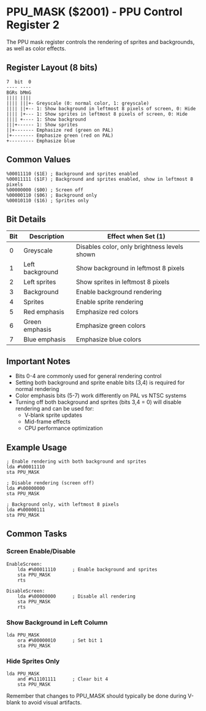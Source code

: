 # PPU_MASK ($2001) - PPU Control Register 2

The PPU mask register controls the rendering of sprites and backgrounds, as well as color effects.

## Register Layout (8 bits)
```
7  bit  0
---- ----
BGRs bMmG
|||| ||||
|||| |||+- Greyscale (0: normal color, 1: greyscale)
|||| ||+-- 1: Show background in leftmost 8 pixels of screen, 0: Hide
|||| |+--- 1: Show sprites in leftmost 8 pixels of screen, 0: Hide
|||| +---- 1: Show background
|||+------ 1: Show sprites
||+------- Emphasize red (green on PAL)
|+-------- Emphasize green (red on PAL)
+--------- Emphasize blue
```


## Common Values
```
%00011110 ($1E) ; Background and sprites enabled
%00011111 ($1F) ; Background and sprites enabled, show in leftmost 8 pixels
%00000000 ($00) ; Screen off
%00000110 ($06) ; Background only
%00010110 ($16) ; Sprites only
```


## Bit Details

| Bit | Description | Effect when Set (1) |
|-----|-------------|-------------------|
| 0 | Greyscale | Disables color, only brightness levels shown |
| 1 | Left background | Show background in leftmost 8 pixels |
| 2 | Left sprites | Show sprites in leftmost 8 pixels |
| 3 | Background | Enable background rendering |
| 4 | Sprites | Enable sprite rendering |
| 5 | Red emphasis | Emphasize red colors |
| 6 | Green emphasis | Emphasize green colors |
| 7 | Blue emphasis | Emphasize blue colors |

## Important Notes
- Bits 0-4 are commonly used for general rendering control
- Setting both background and sprite enable bits (3,4) is required for normal rendering
- Color emphasis bits (5-7) work differently on PAL vs NTSC systems
- Turning off both background and sprites (bits 3,4 = 0) will disable rendering and can be used for:
    - V-blank sprite updates
    - Mid-frame effects
    - CPU performance optimization

## Example Usage
```
; Enable rendering with both background and sprites
lda #%00011110
sta PPU_MASK

; Disable rendering (screen off)
lda #%00000000
sta PPU_MASK

; Background only, with leftmost 8 pixels
lda #%00000111
sta PPU_MASK
```


## Common Tasks

### Screen Enable/Disable
```
EnableScreen:
    lda #%00011110      ; Enable background and sprites
    sta PPU_MASK
    rts

DisableScreen:
    lda #%00000000      ; Disable all rendering
    sta PPU_MASK
    rts
```


### Show Background in Left Column
```
lda PPU_MASK
    ora #%00000010      ; Set bit 1
    sta PPU_MASK
```


### Hide Sprites Only
```
lda PPU_MASK
    and #%11101111      ; Clear bit 4
    sta PPU_MASK
```


Remember that changes to PPU_MASK should typically be done during V-blank to avoid visual artifacts.